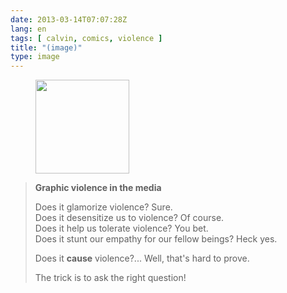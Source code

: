 ```yaml
---
date: 2013-03-14T07:07:28Z
lang: en
tags: [ calvin, comics, violence ]
title: "(image)"
type: image
---
```


<figure>
<a
href="https://hugo.ferreira.cc/graphic-violence-in-the-media-does-it-glamorize/attachment/542/"
rel="attachment"><img
src="/wp-content/uploads/2013/03/tumblr_mjo99aMvsW1qz82meo1_1280-150x150.gif"
width="150" height="150" /></a></figure>

> **Graphic violence in the media**
>
> Does it glamorize violence? Sure.\
> Does it desensitize us to violence? Of course.\
> Does it help us tolerate violence? You bet.\
> Does it stunt our empathy for our fellow beings? Heck yes.
>
> Does it **cause** violence?... Well, that's hard to prove.
>
> The trick is to ask the right question!

